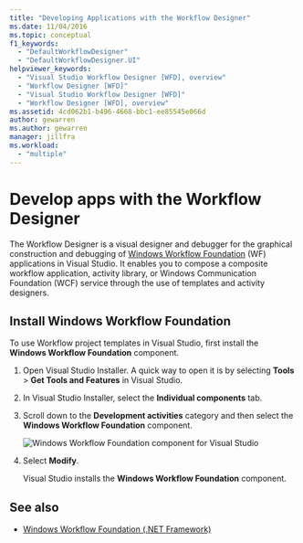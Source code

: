 ```yaml
---
title: "Developing Applications with the Workflow Designer"
ms.date: 11/04/2016
ms.topic: conceptual
f1_keywords:
  - "DefaultWorkflowDesigner"
  - "DefaultWorkflowDesigner.UI"
helpviewer_keywords:
  - "Visual Studio Workflow Designer [WFD], overview"
  - "Workflow Designer [WFD]"
  - "Visual Studio Workflow Designer [WFD]"
  - "Workflow Designer [WFD], overview"
ms.assetid: 4cd062b1-b496-4668-bbc1-ee85545e066d
author: gewarren
ms.author: gewarren
manager: jillfra
ms.workload:
  - "multiple"
---
```

# Develop apps with the Workflow Designer

The Workflow Designer is a visual designer and debugger for the graphical construction and debugging of [Windows Workflow Foundation](/dotnet/framework/windows-workflow-foundation/index) (WF) applications in Visual Studio. It enables you to compose a composite workflow application, activity library, or Windows Communication Foundation (WCF) service through the use of templates and activity designers.

## Install Windows Workflow Foundation

To use Workflow project templates in Visual Studio, first install the **Windows Workflow Foundation** component.

1. Open Visual Studio Installer. A quick way to open it is by selecting **Tools** > **Get Tools and Features** in Visual Studio.

1. In Visual Studio Installer, select the **Individual components** tab.

1. Scroll down to the **Development activities** category and then select the **Windows Workflow Foundation** component.

   ![Windows Workflow Foundation component for Visual Studio](media/windows-workflow-foundation-component.png)

1. Select **Modify**.

   Visual Studio installs the **Windows Workflow Foundation** component.

## See also

- [Windows Workflow Foundation (.NET Framework)](/dotnet/framework/windows-workflow-foundation/index)